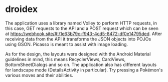 # droidex

The application uses a library named Volley to perform HTTP requests, in this case, GET requests to the API and a POST request which can be seen at https://webhook.site/#!/1e63b79c-f943-4cd5-8472-df0e14795ded. 
After receiving data from the API it transforms the JSON objects into POJOs using GSON. Picasso is meant to assist with image loading.

As for the design, the layouts were designed with the Android Material guidelines in mind, this means RecyclerViews, CardViews, BottomSheetDialogs and so on. The application also has different layouts for landscape mode (DetailsActivity in particular). Try pressing a Pokémon's various moves and their abilities.
